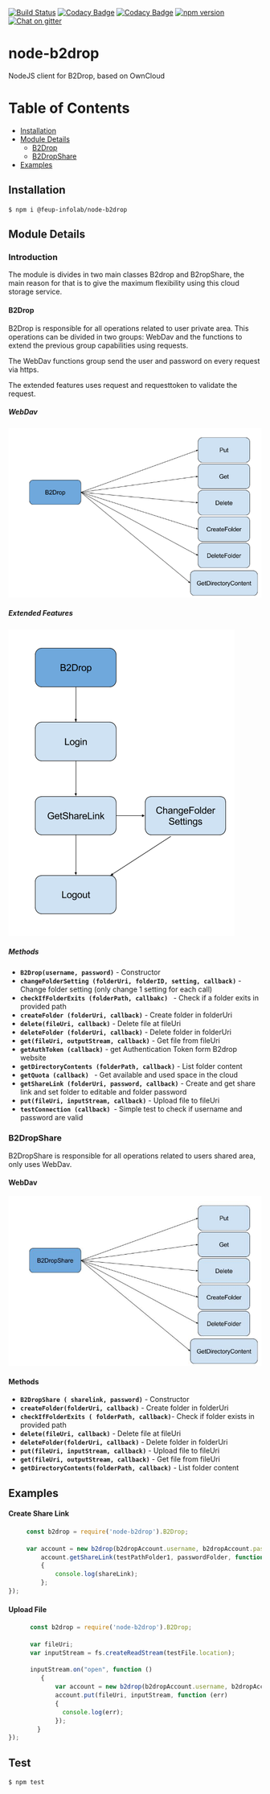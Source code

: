 [![Build Status](https://travis-ci.org/feup-infolab/node-b2drop.svg?branch=master)](https://travis-ci.org/feup-infolab/node-b2drop)
[![Codacy Badge](https://api.codacy.com/project/badge/Grade/5193de70952343a8a66e9c26e004713f)](https://www.codacy.com/app/silvae86/node-b2drop?utm_source=github.com&utm_medium=referral&utm_content=feup-infolab/node-b2drop&utm_campaign=badger)
[![Codacy Badge](https://api.codacy.com/project/badge/Coverage/5193de70952343a8a66e9c26e004713f)](https://www.codacy.com/app/silvae86/node-b2drop?utm_source=github.com&utm_medium=referral&utm_content=feup-infolab/node-b2drop&utm_campaign=Badge_Coverage)
[![npm version](https://badge.fury.io/js/%40feup-infolab%2Fnode-b2drop.svg)](https://badge.fury.io/js/%40feup-infolab%2Fnode-b2drop)
[![Chat on gitter](https://img.shields.io/gitter/room/badges/shields.svg)](https://gitter.im/feup-infolab/dendro)


node-b2drop
====
NodeJS client for B2Drop, based on OwnCloud

# Table of Contents
  * [Installation](#installation)
  * [Module Details](#module-details)
    * [B2Drop](#b2drop)
    * [B2DropShare](#b2dropshare)
  * [Examples](#examples)

            
## Installation 

    $ npm i @feup-infolab/node-b2drop
    
## Module Details 
 ### Introduction
    
   The module is divides in two main classes  B2drop and B2ropShare, the main reason for that
    is to give the maximum flexibility using this cloud storage service.
 
 #### B2Drop
   
   B2Drop is responsible for all operations related to user private 
   area. This operations can be divided in two groups: WebDav  and 
   the functions to extend the previous group capabilities using requests.
   
   The WebDav functions group send the user and password on every request via https.
   
   The extended features uses request and requesttoken to validate the request.
   
   ##### WebDav
   ![workflow B2drop webdav](resources/flow1.png "B2drop WebDav")
   
   ##### Extended Features
   ![workflow B2drop extra funcs](resources/flow3.png "B2drop request")
   
   ##### Methods
 - **`B2Drop(username, password)`** - Constructor
 - **`changeFolderSetting (folderUri, folderID, setting, callback)`** - Change folder setting (only change 1 setting for each call)
 - **`checkIfFolderExits (folderPath, callbakc) `** - Check if a folder exits in provided path
 - **`createFolder (folderUri, callback)`** - Create folder in folderUri
 - **`delete(fileUri, callback)`** - Delete file at fileUri
 - **`deleteFolder (folderUri, callback)`** - Delete folder in folderUri
 - **`get(fileUri, outputStream, callback)`** - Get file from fileUri
 - **`getAuthToken (callback)`** - get Authentication Token form B2drop website 
 - **`getDirectoryContents (folderPath, callback)`** - List folder content 
 - **`getQuota (callback) `** - Get available and used space in the cloud
 - **`getShareLink (folderUri, password, callback)`** - Create and get share link and set folder to editable and folder password  
 - **`put(fileUri, inputStream, callback)`** - Upload file to fileUri
 - **`testConnection (callback) `**- Simple test to check if username and password are valid
 
 ### B2DropShare
   
   B2DropShare is responsible for all operations related to users shared area, only uses WebDav.
   
   
   

   #### WebDav
 
  ![workflow B2drop WebDav](resources/flow4.jpg "B2drop WebDav")
   
   #### Methods
 - **`B2DropShare ( sharelink, password)`** - Constructor
 - **`createFolder(folderUri, callback)`** - Create folder in folderUri
 - **`checkIfFolderExits ( folderPath, callback)`**- Check if folder exists in provided path
 - **`delete(fileUri, callback)`** - Delete file at fileUri
 - **`deleteFolder(folderUri, callback)`** - Delete folder in folderUri
 - **`put(fileUri, inputStream, callback)`** - Upload file to fileUri
 - **`get(fileUri, outputStream, callback)`** - Get file from fileUri
 - **`getDirectoryContents(folderPath, callback)`** - List folder content
    
## Examples
 #### Create Share Link
   ```js
        const b2drop = require('node-b2drop').B2Drop;
        
        var account = new b2drop(b2dropAccount.username, b2dropAccount.password);
            account.getShareLink(testPathFolder1, passwordFolder, function (err, response, shareLink)
            {
                console.log(shareLink);
            };
});
   ```
  #### Upload File 
   ```js
         const b2drop = require('node-b2drop').B2Drop;
        
         var fileUri;
         var inputStream = fs.createReadStream(testFile.location);

         inputStream.on("open", function ()
            {
                var account = new b2drop(b2dropAccount.username, b2dropAccount.password);
                account.put(fileUri, inputStream, function (err)
                {
                  console.log(err);
                });
           }
});
  ```
   
## Test
    
    $ npm test

